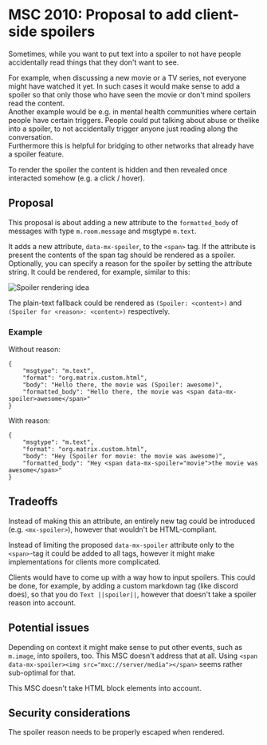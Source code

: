 # MSC 2010: Proposal to add client-side spoilers
Sometimes, while you want to put text into a spoiler to not have people accidentally read things that they don't want to see.

For example, when discussing a new movie or a TV series, not everyone might have watched it yet. In such cases it would make sense to add a spoiler so that only those who have seen the movie or don't mind spoilers read the content.  
Another example would be e.g. in mental health communities where certain people have certain triggers. People could put talking about abuse or thelike into a spoiler, to not accidentally trigger anyone just reading along the conversation.  
Furthermore this is helpful for bridging to other networks that already have a spoiler feature.

To render the spoiler the content is hidden and then revealed once interacted somehow (e.g. a click / hover).

## Proposal
This proposal is about adding a new attribute to the `formatted_body` of messages with type `m.room.message` and msgtype `m.text`.

It adds a new attribute, `data-mx-spoiler`, to the `<span>` tag. If the attribute is present the contents of the span tag should be rendered as a spoiler. Optionally, you can specify a reason for the spoiler by setting the attribute string. It could be rendered, for example, similar to this:

![Spoiler rendering idea](https://user-images.githubusercontent.com/2433620/58178745-082c1480-7ca7-11e9-901b-13b147cfd157.png)

The plain-text fallback could be rendered as `(Spoiler: <content>)` and `(Spoiler for <reason>: <content>)` respectively.

### Example
Without reason:
```
{
    "msgtype": "m.text",
    "format": "org.matrix.custom.html",
    "body": "Hello there, the movie was (Spoiler: awesome)",
    "formatted_body": "Hello there, the movie was <span data-mx-spoiler>awesome</span>"
}
```
With reason:
```
{
    "msgtype": "m.text",
    "format": "org.matrix.custom.html",
    "body": "Hey (Spoiler for movie: the movie was awesome)",
    "formatted_body": "Hey <span data-mx-spoiler="movie">the movie was awesome</span>"
}
```

## Tradeoffs
Instead of making this an attribute, an entirely new tag could be introduced (e.g. `<mx-spoiler>`), however that wouldn't be HTML-compliant.

Instead of limiting the proposed `data-mx-spoiler` attribute only to the `<span>`-tag it could be added to all tags, however it might make implementations for clients more complicated.

Clients would have to come up with a way how to input spoilers. This could be done, for example, by adding a custom markdown tag (like discord does), so that you do `Text ||spoiler||`, however that doesn't take a spoiler reason into account.

## Potential issues
Depending on context it might make sense to put other events, such as `m.image`, into spoilers, too. This MSC doesn't address that at all. Using `<span data-mx-spoiler><img src="mxc://server/media"></span>` seems rather sub-optimal for that.

This MSC doesn't take HTML block elements into account.

## Security considerations
The spoiler reason needs to be properly escaped when rendered.
